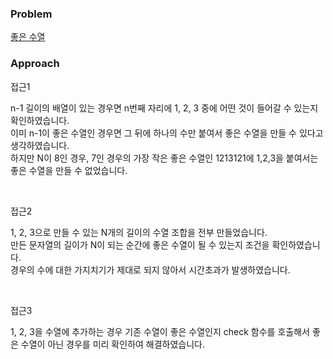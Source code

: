 ### Problem
[좋은 수열](https://www.acmicpc.net/problem/2661)


### Approach
접근1

n-1 길이의 배열이 있는 경우면 n번째 자리에 1, 2, 3 중에 어떤 것이 들어갈 수 있는지 확인하였습니다.  
이미 n-1이 좋은 수열인 경우면 그 뒤에 하나의 수만 붙여서 좋은 수열을 만들 수 있다고 생각하였습니다.  
하지만 N이 8인 경우, 7인 경우의 가장 작은 좋은 수열인 1213121에 1,2,3을 붙여서는 좋은 수열을 만들 수 없었습니다.

<br>

접근2

1, 2, 3으로 만들 수 있는 N개의 길이의 수열 조합을 전부 만들었습니다.  
만든 문자열의 길이가 N이 되는 순간에 좋은 수열이 될 수 있는지 조건을 확인하였습니다.  
경우의 수에 대한 가지치기가 제대로 되지 않아서 시간초과가 발생하였습니다.


<br>

접근3

1, 2, 3을 수열에 추가하는 경우 기존 수열이 좋은 수열인지 check 함수를 호출해서 좋은 수열이 아닌 경우를 미리 확인하여 해결하였습니다.
